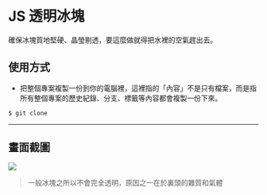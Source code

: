 # JS 透明冰塊

確保冰塊質地堅硬、晶瑩剔透，要這麼做就得把水裡的空氣趕出去。

## 使用方式
- 把整個專案複製一份到你的電腦裡，這裡指的「內容」不是只有檔案，而是指所有整個專案的歷史紀錄、分支、標籤等內容都會複製一份下來。
```sh
$ git clone
```

----

## 畫面截圖
![](https://i.imgur.com/S0H3NWE.gif)
> 一般冰塊之所以不會完全透明，原因之一在於裏頭的雜質和氣體
